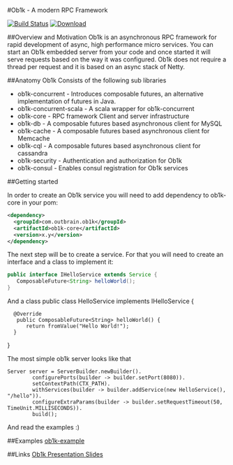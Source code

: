 #Ob1k - A modern RPC Framework

[![Build Status](https://travis-ci.org/outbrain/ob1k.svg?branch=master)](https://travis-ci.org/outbrain/ob1k)
[![Download](https://api.bintray.com/packages/harel-eran/Ob1k/com.outbrain.swinfra/images/download.svg)](https://bintray.com/harel-eran/Ob1k/com.outbrain.swinfra/_latestVersion)

##Overview and Motivation 
Ob1k is an asynchronous RPC framework for rapid development of async, high performance micro services. 
You can start an Ob1k embedded server from your code and once started it will serve requests based on the way it was configured. 
Ob1k does not require a thread per request and it is based on an async stack of Netty.     

##Anatomy 
Ob1k Consists of the following sub libraries
 * ob1k-concurrent - Introduces composable futures, an alternative implementation of futures in Java.   
 * ob1k-concurrent-scala - A scala wrapper for ob1k-concurrent 
 * ob1k-core  - RPC framework Client and server infrastructure 
 * ob1k-db    - A composable futures based asynchronous client for MySQL
 * ob1k-cache - A composable futures based asynchronous client for Memcache 
 * ob1k-cql   - A composable futures based asynchronous client for cassandra
 * ob1k-security - Authentication and authorization for Ob1k 
 * ob1k-consul   - Enables consul registration  for Ob1k services 


##Getting started 

In order to create an Ob1k service you will need to add dependency to ob1k-core in your pom:

```xml
<dependency>
  <groupId>com.outbrain.ob1k</groupId>
  <artifactId>ob1k-core</artifactId>
  <version>x.y</version>
</dependency>
```

The next step will be to create a service. For that you will need to create an interface and a class to implement it:
```java
public interface IHelloService extends Service {
   ComposableFuture<String> helloWorld();
}
```
And a class 
  public class HelloService implements IHelloService {

      @Override
       public ComposableFuture<String> helloWorld() {
          return fromValue("Hello World!");
      }
  }
 
The most simple ob1k server looks like that 

    Server server = ServerBuilder.newBuilder().
            configurePorts(builder -> builder.setPort(8080)).
            setContextPath(CTX_PATH).
            withServices(builder -> builder.addService(new HelloService(), "/hello")).
            configureExtraParams(builder -> builder.setRequestTimeout(50, TimeUnit.MILLISECONDS)).
            build();

And read the examples :)

##Examples
[ob1k-example](https://github.com/outbrain/ob1k/tree/master/ob1k-example/src/main/java/com/outbrain/ob1k/example/)

##Links
[Ob1k Presentation Slides](http://www.slideshare.net/eranharel/ob1k-presentation-at-javail)
